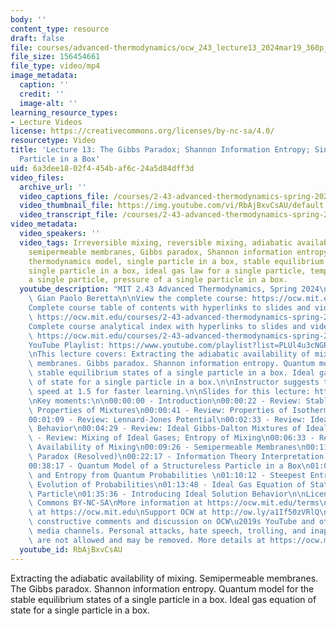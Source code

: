 ```yaml
---
body: ''
content_type: resource
draft: false
file: courses/advanced-thermodynamics/ocw_243_lecture13_2024mar19_360p_16_9.mp4
file_size: 156454661
file_type: video/mp4
image_metadata:
  caption: ''
  credit: ''
  image-alt: ''
learning_resource_types:
- Lecture Videos
license: https://creativecommons.org/licenses/by-nc-sa/4.0/
resourcetype: Video
title: 'Lecture 13: The Gibbs Paradox; Shannon Information Entropy; Single Quantum
  Particle in a Box'
uid: 6a3dee18-02f4-454b-af6c-24a5d84dff3d
video_files:
  archive_url: ''
  video_captions_file: /courses/2-43-advanced-thermodynamics-spring-2024/1ph7qAX9M7YUKfWqXIjpx5gNbkkdFTykG_transcript.webvtt
  video_thumbnail_file: https://img.youtube.com/vi/RbAjBxvCsAU/default.jpg
  video_transcript_file: /courses/2-43-advanced-thermodynamics-spring-2024/1ph7qAX9M7YUKfWqXIjpx5gNbkkdFTykG_transcript.pdf
video_metadata:
  video_speakers: ''
  video_tags: Irreversible mixing, reversible mixing, adiabatic availability of mixing,
    semipermeable membranes, Gibbs paradox, Shannon information entropy,  quantum
    thermodynamics model, single particle in a box, stable equilibrium states of a
    single particle in a box, ideal gas law for a single particle, temperature of
    a single particle, pressure of a single particle in a box.
  youtube_description: "MIT 2.43 Advanced Thermodynamics, Spring 2024\nInstructor:\
    \ Gian Paolo Beretta\n\nView the complete course: https://ocw.mit.edu/courses/2-43-advanced-thermodynamics-spring-2024/\n\
    Complete course table of contents with hyperlinks to slides and video timestamps:\
    \ https://ocw.mit.edu/courses/2-43-advanced-thermodynamics-spring-2024/resources/mit2_43_s24_toc_slides_pdf/\n\
    Complete course analytical index with hyperlinks to slides and video timestamps:\
    \ https://ocw.mit.edu/courses/2-43-advanced-thermodynamics-spring-2024/resources/mit2_43_s24_index_slides_pdf/\n\
    YouTube Playlist: https://www.youtube.com/playlist?list=PLUl4u3cNGP6309d0oJDiVo1CvxUQXJ2il\n\
    \nThis lecture covers: Extracting the adiabatic availability of mixing. Semipermeable\
    \ membranes. Gibbs paradox. Shannon information entropy. Quantum model for the\
    \ stable equilibrium states of a single particle in a box. Ideal gas equation\
    \ of state for a single particle in a box.\n\nInstructor suggests to set viewing\
    \ speed at 1.5 for faster learning.\n\nSlides for this lecture: https://ocw.mit.edu/courses/2-43-advanced-thermodynamics-spring-2024/resources/mit2_43_s24_lec13_pdf/\n\
    \nKey moments:\n\n00:00:00 - Introduction\n00:00:22 - Review: Stable-Equilibrium\
    \ Properties of Mixtures\n00:00:41 - Review: Properties of Isothermobaric Mixing\n\
    00:01:09 - Review: Lennard-Jones Potential\n00:02:33 - Review: Ideal Gibbs-Dalton\
    \ Behavior\n00:04:29 - Review: Ideal Gibbs-Dalton Mixtures of Ideal Gases\n00:05:27\
    \ - Review: Mixing of Ideal Gases; Entropy of Mixing\n00:06:33 - Review: Adiabatic\
    \ Availability of Mixing\n00:09:26 - Semipermeable Membranes\n00:11:53 - Gibbs\
    \ Paradox (Resolved)\n00:22:17 - Information Theory Interpretation: Shannon Entropy\n\
    00:38:17 - Quantum Model of a Structureless Particle in a Box\n01:03:34 - Energy\
    \ and Entropy from Quantum Probabilities \n01:10:12 - Steepest Entropy Ascent\
    \ Evolution of Probabilities\n01:13:48 - Ideal Gas Equation of State for a Single\
    \ Particle\n01:35:36 - Introducing Ideal Solution Behavior\n\nLicense: Creative\
    \ Commons BY-NC-SA\nMore information at https://ocw.mit.edu/terms\nMore courses\
    \ at https://ocw.mit.edu\nSupport OCW at http://ow.ly/a1If50zVRlQ\n\nWe encourage\
    \ constructive comments and discussion on OCW\u2019s YouTube and other social\
    \ media channels. Personal attacks, hate speech, trolling, and inappropriate comments\
    \ are not allowed and may be removed. More details at https://ocw.mit.edu/comments."
  youtube_id: RbAjBxvCsAU
---
```

Extracting the adiabatic availability of mixing. Semipermeable membranes. The Gibbs paradox. Shannon information entropy. Quantum model for the stable equilibrium states of a single particle in a box. Ideal gas equation of state for a single particle in a box.